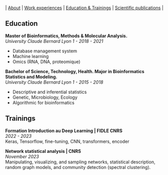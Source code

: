 |  [About](./) | [Work experiences](./work-exp.md) | [Education & Trainings](./education.html) | [Scientific publications](./scientific-publications.html) | 

## Education

**Master of Bioinformatics, Methods & Molecular Analysis.** <br>
_University Claude Bernard Lyon 1 - 2018 - 2021_ <br>
  * Database management system
  * Machine learning
  * Omics (RNA, DNA, proteomique)

**Bachelor of Science, Technology, Health. Major in Bioinformatics Statistics and Modeling.** <br>
_University Claude Bernard Lyon 1 - 2015 - 2018_ <br>
  * Descriptive and inferential statistics
  * Genetic, Microbiology, Ecology
  * Algorithmic for bioinformatics

## Trainings 

**Formation Introduction au Deep Learning | FIDLE CNRS** <br>
_2022 - 2023_ <br>
Keras, Tensorflow, fine-tuning, CNN, transformers, encoder 

**Network statistical analysis | CNRS** <br>
_November 2023_ <br>
Manipulating, visualizing, and sampling networks, statistical description, random graph models, and community detection (spectral clustering). 

